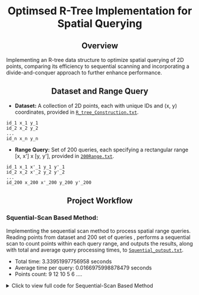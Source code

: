# __<center>Optimsed R-Tree Implementation for Spatial Querying</center>__


## __<center>Overview</center>__

Implementing an R-tree data structure to optimize spatial querying of 2D points, comparing its efficiency to sequential scanning and incorporating a divide-and-conquer approach to further enhance performance.

## __<center>Dataset and Range Query</center>__
- **Dataset:** A collection of 2D points, each with unique IDs and (x, y) coordinates, provided in [`R_tree_Construction.txt`](https://github.com/VivianNg9/Optimised-R-Tree-Implementation-for-Spatial-Querying/blob/main/R_tree_construction.txt).
``` 
id_1 x_1 y_1
id_2 x_2 y_2
...
id_n x_n y_n
```


- **Range Query:** Set of 200 queries, each specifying a rectangular range [x, x'] x [y, y'], provided in [`200Range.txt`](https://github.com/VivianNg9/Optimised-R-Tree-Implementation-for-Spatial-Querying/blob/main/200Range.txt).
``` 
id_1 x_1 x'_1 y_1 y'_1
id_2 x_2 x'_2 y_2 y'_2
...
id_200 x_200 x'_200 y_200 y'_200
```

## __<center>Project Workflow</center>__

### **Squential-Scan Based Method:** 

Implementing the sequential scan method to process spatial range queries. Reading points from dataset and 200 set of queries , performs a sequential scan to count points within each query range, and outputs the results, along with total and average query processing times, to [`Squential_output.txt`](https://github.com/VivianNg9/Optimised-R-Tree-Implementation-for-Spatial-Querying/blob/main/Squential_output.txt).
- Total time: 3.33951997756958 seconds
- Average time per query: 0.0166975998878479 seconds
- Points count:
  9
  12
  10
  5
  6
  ....

<details>
  <summary>Click to view full code for Sequential-Scan Based Method</summary>

```python
import time

# Load the points from the dataset file
points = [] # Create a blank list to store data points
n=0
with open("R_tree_construction.txt", "r") as file:
    # Iterate over each line in the file
    for data in file.readlines():
        data = data.split()
        # Append a dictionary to 'points' with id, x, and y from the line, converting strings to integers
        points.append( 
            {
                "id": int(data[0]),  
                "x": int(data[1]),   
                "y": int(data[2])    
            }
        )


# Load the range queries
queries = [] # Create a blank list to store query ranges
with open("200Range.txt","r") as range:
    for r in range.readlines():
        r = r.split()  
        # Append a dictionary to 'queries' with x1, x2, y1, and y2 from the line, converting strings to integers
        queries.append({ 
            "x1": int(r[1]),  
            "x2": int(r[2]),  
            "y1": int(r[3]),  
            "y2": int(r[4])   
        })

# List to store the results of each query
results = []
start_time = time.time()  # Record the start time of the query processing

# Iterate through each query in 'queries'
for query in queries:
    count = 0  
    # Iterate through each point in 'points'
    for point in points:
        # Check if the point lies within the bounds of the query box
        if query["x1"] <= point["x"] <= query["x2"] and query["y1"] <= point["y"] <= query["y2"]:
            count += 1  # Increment counter if the point is within the query box
    results.append(count)  # Append the count of points in the query box to 'results'

end_time = time.time()  # Record the end time of the query processing
total_time = end_time - start_time  # Calculate total time taken for processing
average_time_per_query = total_time / len(results)  # Calculate average time per query

# Export the results to an output file
with open('Squential_output.txt', 'w') as f:
    f.write('Total time: ' + str(total_time) + ' seconds' + '\n') 
    f.write('Average time per query: ' + str(average_time_per_query) + ' seconds' + 2*'\n')
    f.write('Points count: ' + "\n")
    for count in results:
        f.write(str(count) + '\n')
```
<details>

### **R-Tree Based Method:** 
Building R-tree structures to enhance query efficiency. Reading points from dataset and 200 set of queries. Then the data is split into two sections to contstruct two seperate R-tree using point-based division. For each specified range, it traverses the respective R-tree to count the points within these ranges, outputting the totals to [`R_tree_output.txt`](https://github.com/VivianNg9/Optimised-R-Tree-Implementation-for-Spatial-Querying/blob/main/Rtree_output.txt).
- The time-cost of building up the R-Tree is: 18.826796770095825 seconds.
- The query processing time is: 0.02881312370300293 seconds.
- The average query processing time per point is: 0.00014406561851501465 seconds.
- Points count:
  9
  12
  10
  5
  6
  ....
<details>
  <summary>Click to view full code for R-Tree Based Method</summary>

```python
import sys
import math
import time

B = 4
def main():
    points = [] # Create a blank list to store data points
    with open("R_tree_construction.txt", "r") as file:
        for data in file.readlines():
            data = data.split()
            # Append a dictionary to 'points' with id, x, and y from the line, converting strings to integers
            points.append({
                "id": int(data[0]),
                "x": int(data[1]),
                "y": int(data[2])
            }
        )
            print("x=", data[1], "y=", data[2])

# Load the range queries
    queries = [] # Create a blank list to store query ranges
    with open("200Range.txt", "r") as range:
        for r in range.readlines():
            r = r.split()
            # Append a dictionary to 'queries' with x1, x2, y1, and y2 from the line, converting strings to integers
            queries.append({
                "x1": int(r[1]),
                "x2": int(r[2]),
                "y1": int(r[3]),
                "y2": int(r[4])
        })
            print ("The current query is", queries[-1])

    # Build R-Tree
    rtree = RTree()

    print("build R-Tree: ")
    print("\n")
    R_Tree_start=time.time() # Record the start time of the query processing

    for point in points: #insert data points from the root one by one 
        rtree.insert(rtree.root, point) 

    R_Tree_end = time.time()  # Record the end time of the query processing
    Used_time=R_Tree_end-R_Tree_start # Calculate total time to build rtree
    print("R-Tree construction completed\n")
    print("The time-cost of building up the R-Tree is",Used_time,"seconds.\n")

    results = [] # create a blank list to store the results
    Answer_query_start=time.time() # record start time for query
    for query in queries: # append points achieve from query function of rtree
        results.append(rtree.query(rtree.root, query))
    Answer_query_end=time.time()
    Query_processing_time=Answer_query_end-Answer_query_start # calculate total query time
    
    print ("There are",results,"data points included in the query.\n")
    print ("The query processing time is",Query_processing_time,"seconds.")

# Create R_tree_output:
    with open('Rtree_output.txt', 'w') as f: 
        f.write("The time-cost of building up the R-Tree is: " + str(Used_time) +" seconds.\n") # Print total time to build rtree
        f.write("The query processing time is: " + str(Query_processing_time) + " seconds.\n") # print total query time
        f.write("The average query processing time per point is: " + str(Query_processing_time/len(results)) + " seconds.\n") # Print average query time
        
        f.write('Points count: ' + "\n")
        for count in results:
            f.write(str(count) + '\n')



class Node(object): #node class
    def __init__(self):
        self.id = 0
        self.child_nodes = [] # list of child nodes ( for internal nodes)
        self.data_points = [] # list of datapoints (for leaf nodes)
        self.parent = None # parent node 
        self.MBR = { #MBR of the node (add value -1 for update later when build the rtree)
            'x1': -1,
            'y1': -1,
            'x2': -1,
            'y2': -1,
        }
    def perimeter(self): # calculate half permeter of the node
        return (self.MBR['x2'] - self.MBR['x1']) + (self.MBR['y2'] - self.MBR['y1'])

    def is_overflow(self): #Check overflow
        if self.is_leaf():
            if self.data_points.__len__() > B: # Check if number of datapoints > B
                return True
            else:
                return False
        else:
            if self.child_nodes.__len__() > B: #Check if number of child nodes > B
                return True
            else:
                return False

    def is_root(self): #Check if the node is root node
        if self.parent is None: #Is a root node if there is no parent node. Otherwise not root node
            return True
        else:
            return False

    def is_leaf(self): #Check if the node is leaf node
        if self.child_nodes.__len__() == 0: #Is leaf node if there is child node. Otherwise leaf node
            return True
        else:
            return False

class RTree(object): #R tree class
    def __init__(self):
        self.root = Node() #Create a root

    def query(self, node, query): #run to answer the query
        num = 0
        if node.is_leaf(): #If the node is leaf node, check the datapoints are in the node
            for point in node.data_points: #check if point in node covered by query
                if self.is_covered(point, query):
                    num = num + 1
            return num
        else:
            for child in node.child_nodes: #If it is not a leaf node, use MBR to check all the child nodes to see whether there is an intersection
                if self.is_intersect(child, query): #If there is an intesection, keep continue to check the child nodes in the next layer till the leaf nodes
                    num = num + self.query(child, query)
            return num

    def is_covered(self, point, query): #Check if points in nodes covered by the query range
        x1, x2, y1, y2 = query['x1'], query['x2'], query['y1'], query['y2']
        if x1 <= point['x'] <= x2 and y1 <= point['y'] <= y2: #Is covered if the x,y of points inside the x1-x2, y1-y2 range
            return True
        else:
            return False    

    def is_intersect(self, node, query): 
        center1_x = (node.MBR['x2'] + node.MBR['x1']) / 2 # Get the x of centerpoint of the node's MBR
        center1_y = (node.MBR['y2'] + node.MBR['y1']) / 2 # Get the y of centerpoint of the node's MBR
        length1 = node.MBR['x2'] - node.MBR['x1'] # Get the length of the node's MBR based on x axis
        width1 = node.MBR['y2'] - node.MBR['y1'] # Get the length of the node's MBR based on y axis
        center2_x = (query['x2'] + query['x1']) / 2 # Get the x of centerpoint of the query's MBR
        center2_y = (query['y2'] + query['y1']) / 2# Get the y of centerpoint of the query's MBR
        length2 = query['x2'] - query['x1'] # Get the length of the range's MBR based on x axis
        width2 = query['y2'] - query['y1'] # Get the length of the range's MBR based on y axis
        if abs(center1_x - center2_x) <= length1 / 2 + length2 / 2 and\
                abs(center1_y - center2_y) <= width1 / 2 + width2 / 2:  #Check if 2 MBR intersects ( distance between 2 centers smaller than length of MBR's sides)
            return True
        else:
            return False                    


    def insert(self, u, p): # insert p(data point) to u (MBR)
        if u.is_leaf(): #check if u is a leaf node
            self.add_data_point(u, p) #add the data point and update the corresponding MBR
            if u.is_overflow(): #Check overflow
                self.handle_overflow(u) #handle overflow for leaf nodes
        else:
            v = self.choose_subtree(u, p) #choose a subtree to insert the data point to miminize the perimeter sum
            self.insert(v, p) #keep continue to check the next layer recursively until it is leaf node
            self.update_mbr(v) #update the MBR for inserting the data point

    def choose_subtree(self, u, p): 
        if u.is_leaf(): #find the leaf and insert the data point
            return u
        else:
            min_increase = sys.maxsize #set an initial value for perimeter increasement
            best_child = None #define the best child node to insert point
            for child in u.child_nodes: #check each child to find the best node to insert the point 
                if min_increase > self.peri_increase(child, p): # check if the perimeter increasement is lower than the min_increase
                    min_increase = self.peri_increase(child, p)
                    best_child = child #change best_child to the child node which the peri_increase is the lowest
            return best_child

    def peri_increase(self, node, p): # calculate the increase of the perimeter after inserting the new data point
        # new perimeter(max/min of node's mbr and the new points) - original perimeter = increase of perimeter
        origin_mbr = node.MBR
        x1, x2, y1, y2 = origin_mbr['x1'], origin_mbr['x2'], origin_mbr['y1'], origin_mbr['y2']
        increase = (max([x1, x2, p['x']]) - min([x1, x2, p['x']]) +
                    max([y1, y2, p['y']]) - min([y1, y2, p['y']])) - node.perimeter()
        return increase


    def handle_overflow(self, u):
        u1, u2 = self.split(u) #u1 u2 are the two splits returned by the function "split"
        # if u is root, create a new root with s1 and s2 as its' children
        if u.is_root():
            new_root = Node() # create new node for the root
            self.add_child(new_root, u1) #add u1 as children to new root
            self.add_child(new_root, u2) #add u2 as children to new root
            self.root = new_root #update the root of the rtree 
            self.update_mbr(new_root)# update the mbr of the root node
        # if u is not root, delete u, and set s1 and s2 as u's parent's new children
        else:
            w = u.parent
            # copy the information of s1 into u
            w.child_nodes.remove(u)
            self.add_child(w, u1) #link the two splits and update the corresponding MBR
            self.add_child(w, u2)
            if w.is_overflow(): #check the parent node recursively for overflow
                self.handle_overflow(w)
            
    def split(self, u):
        # split u into s1 and s2
        best_s1 = Node() # create two nodes s1 and s2
        best_s2 = Node()
        best_perimeter = sys.maxsize
        # u is a leaf node
        if u.is_leaf():
            m = u.data_points.__len__()
            # create two different kinds of divides
            divides = [sorted(u.data_points, key=lambda data_point: data_point['x']),
                       sorted(u.data_points, key=lambda data_point: data_point['y'])] #sorting the points based on X dimension and Y dimension
            for divide in divides:
                for i in range(math.ceil(0.4 * B), m - math.ceil(0.4 * B) + 1): #check the combinations to find a near-optimal one
                    s1 = Node() #Create 1 node contains the first part 
                    s1.data_points = divide[0: i]
                    self.update_mbr(s1)
                    s2 = Node() #Create 1 node contains the second part
                    s2.data_points = divide[i: divide.__len__()]
                    self.update_mbr(s2)
                    if best_perimeter > s1.perimeter() + s2.perimeter(): #Find the best combination to minimize the total perimeter
                        best_perimeter = s1.perimeter() + s2.perimeter()
                        best_s1 = s1
                        best_s2 = s2

        # u is an internal node
        else:
            # create four different kinds of divides
            m = u.child_nodes.__len__()
            divides = [sorted(u.child_nodes, key=lambda child_node: child_node.MBR['x1']), #sorting based on MBRs
                       sorted(u.child_nodes, key=lambda child_node: child_node.MBR['x2']), 
                       sorted(u.child_nodes, key=lambda child_node: child_node.MBR['y1']),
                       sorted(u.child_nodes, key=lambda child_node: child_node.MBR['y2'])]
            for divide in divides:
                for i in range(math.ceil(0.4 * B), m - math.ceil(0.4 * B) + 1): #check the combinations
                    s1 = Node() #Create 1 node contains the first part 
                    s1.child_nodes = divide[0: i]
                    self.update_mbr(s1)
                    s2 = Node() #Create 1 node contains the second part
                    s2.child_nodes = divide[i: divide.__len__()]
                    self.update_mbr(s2)
                    if best_perimeter > s1.perimeter() + s2.perimeter(): #Find the best combination to minimize the total perimeter
                        best_perimeter = s1.perimeter() + s2.perimeter()
                        best_s1 = s1
                        best_s2 = s2

        for child in best_s1.child_nodes: # Update the parent node of the splitted node's children node
            child.parent = best_s1
        for child in best_s2.child_nodes: # Update the parent node of the splitted node's children node
            child.parent = best_s2

        return best_s1, best_s2


    def add_child(self, node, child):
        node.child_nodes.append(child) #add child nodes to the current parent (node) and update the MBRs. It is used in handeling overflows
        child.parent = node
        if child.MBR['x1'] < node.MBR['x1']: #Recalculate MBR
            node.MBR['x1'] = child.MBR['x1']
        if child.MBR['x2'] > node.MBR['x2']:
            node.MBR['x2'] = child.MBR['x2']
        if child.MBR['y1'] < node.MBR['y1']:
            node.MBR['y1'] = child.MBR['y1']
        if child.MBR['y2'] > node.MBR['y2']:
            node.MBR['y2'] = child.MBR['y2']
    # return the child whose MBR requires the minimum increase in perimeter to cover p

    def add_data_point(self, node, data_point): #add data points and update the the MBRS
        node.data_points.append(data_point)
        if data_point['x'] < node.MBR['x1']:
            node.MBR['x1'] = data_point['x']
        if data_point['x'] > node.MBR['x2']:
            node.MBR['x2'] = data_point['x']
        if data_point['y'] < node.MBR['y1']:
            node.MBR['y1'] = data_point['y']
        if data_point['y'] > node.MBR['y2']:
            node.MBR['y2'] = data_point['y']


    def update_mbr(self, node): #update MBRs when forming a new MBR. It is used in checking the combinations and update the root
        x_list = []
        y_list = []
        if node.is_leaf(): #Add x and y to x_list and y_list for leaf node
            x_list = [point['x'] for point in node.data_points]
            y_list = [point['y'] for point in node.data_points]
        else: #If node is not leaf node, add x and y of child node's MBR
            x_list = [child.MBR['x1'] for child in node.child_nodes] + [child.MBR['x2'] for child in node.child_nodes]
            y_list = [child.MBR['y1'] for child in node.child_nodes] + [child.MBR['y2'] for child in node.child_nodes]
        new_mbr = { #update MBR 
            'x1': min(x_list),
            'x2': max(x_list),
            'y1': min(y_list),
            'y2': max(y_list)
        }
        node.MBR = new_mbr


if __name__ == '__main__':
    main()
</details>
```

## __<center>Analysing the working of R-Tree</center>__




## Key Components of the Project
- **Sequential Scan:** Implemented in [`Sequential_Scan.py`](https://github.com/VivianNg9/Data-Mining/blob/main/R-tree/Sequential_Scan.py), this script processes spatial range queries sequentially and outputs the results.
- **R-Tree Construction and Querying:** Implemented in [`Rtree.py`](https://github.com/VivianNg9/Data-Mining/blob/main/R-tree/Rtree.py) and [`Rtree_DC.py`](https://github.com/VivianNg9/Data-Mining/blob/main/R-tree/Rtree_DC.py), these scripts construct R-trees and process queries utilizing a divide-and-conquer approach for improved efficiency.
- **Classes:** `Node` and `RTree`, essential for building and managing the R-tree structure.

## Output Files:
1. **Sequential Scan Output [`Sequential_output.txt`](https://github.com/VivianNg9/Data-Mining/blob/main/R-tree/Squential_output.txt):**
   - Contains the results of processing range queries using the sequential scan method.
   - Includes the total number of points within each query range.
   - Records the total and average query processing times.

2. **R-Tree Query Output [`Rtree_output.txt`](https://github.com/VivianNg9/Data-Mining/blob/main/R-tree/Rtree_output.txt):**
   - Results of the range queries processed using the R-tree.
   - Similar to the sequential output, it details the number of points per query range.
   - Provides insights into the efficiency of the R-tree method by listing total and average processing times.

3. **Divide-and-Conquer R-Tree Output [`Rtree_DC_output.txt`](https://github.com/VivianNg9/Data-Mining/blob/main/R-tree/Rtree_DC_output.txt):**
   - Output from processing queries using the R-tree with a divide-and-conquer approach.
   - Highlights the performance improvement over the standard R-tree method.
   - Contains the count of points within each range query and the corresponding processing times.

4. **Report [`R tree Report.pdf`](https://github.com/VivianNg9/Data-Mining/blob/main/R-tree/R-tree.pdf):**
   A comprehensive document detailing program functions, execution requirements, and a thorough analysis of R-Tree's construction and searching mechanism.





